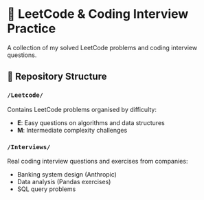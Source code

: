 # 🧠 LeetCode & Coding Interview Practice

A collection of my solved LeetCode problems and coding interview questions.

## 📁 Repository Structure

### `/Leetcode/`
Contains LeetCode problems organised by difficulty:
- **E**: Easy questions on algorithms and data structures
- **M**: Intermediate complexity challenges

### `/Interviews/`
Real coding interview questions and exercises from companies:
- Banking system design (Anthropic)
- Data analysis (Pandas exercises)
- SQL query problems
